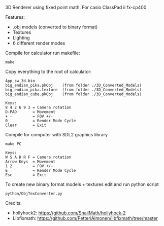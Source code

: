3D Renderer using fixed point math. For casio ClassPad ii fx-cp400

Features:
- .obj models (converted to binary format)
- Textures
- Lighting
- 6 different render modes

Compile for calculator run makefile:
```
make
```
Copy everything to the root of calculator:
```
App_sw_3d.bin
big_endian_pika.pkObj    (from folder ./3D_Converted_Models)
big_endian_pika.texture  (from folder ./3D_Converted_Models)
big_endian_cube.pkObj    (from folder ./3D_Converted_Models)
```


```
Keys:
8 4 2 6 9 3 = Camera rotation
D-PAD       = Movement
+ -         = FOV +/-
0           = Render Mode Cycle
Clear       = Exit
```


Compile for computer with SDL2 graphics library
```
make PC
```
```
Keys:
W S A D R F = Camera rotation
Arrow Keys  = Movement
1 2         = FOV +/-
E           = Render Mode Cycle
Esc         = Exit
```



To create new binary format models + textures edit and run python script
```
python/ObjTexConverter.py
```

Credits:
- hollyhock2: https://github.com/SnailMath/hollyhock-2
- Libfixmath: https://github.com/PetteriAimonen/libfixmath/tree/master